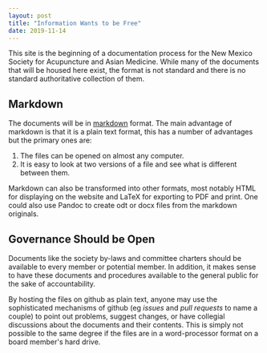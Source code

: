```yaml
---
layout: post
title: "Information Wants to be Free"
date: 2019-11-14
---
```


This site is the beginning of a documentation process for the New
Mexico Society for Acupuncture and Asian Medicine. While many of the
documents that will be housed here exist, the format is not standard
and there is no standard authoritative collection of them. 

## Markdown

The documents will be in
[markdown](https://daringfireball.net/projects/markdown/syntax)
format. The main advantage of markdown is that it is a plain text
format, this has a number of advantages but the primary ones are:

1. The files can be opened on almost any computer. 
2. It is easy to look at two versions of a file and see what is
   different between them. 

Markdown can also be transformed into other formats, most notably HTML
for displaying on the website and LaTeX for exporting to PDF and
print. One could also use Pandoc to create odt or docx files from the
markdown originals. 

## Governance Should be Open

Documents like the society by-laws and committee charters should be
available to every member or potential member. In addition, it makes
sense to have these documents and procedures available to the general
public for the sake of accountability. 

By hosting the files on github as plain text, anyone may use the
sophisticated mechanisms of github (eg *issues* and *pull requests* to
name a couple) to point out problems, suggest changes, or have
collegial discussions about the documents and their contents. This is
simply not possible to the same degree if the files are in a
word-processor format on a board member's hard drive. 
